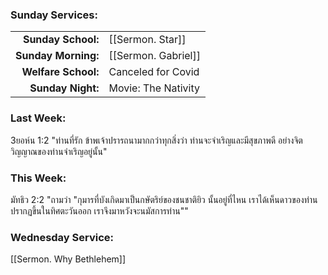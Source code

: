 ### Sunday Services:
| | |
| --:|:-- |
| **Sunday School:**  | [[Sermon. Star]] |
| **Sunday Morning:** | [[Sermon. Gabriel]] |
| **Welfare School:** | Canceled for Covid |
| **Sunday Night:**   | Movie: The Nativity |
### Last Week: 
3ยอห์น 1:2 "ท่านที่รัก ข้าพเจ้าปรารถนามากกว่าทุกสิ่งว่า ท่านจะจำเริญและมีสุขภาพดี อย่างจิตวิญญาณของท่านจำเริญอยู่นั้น"
### This Week:
มัทธิว 2:2 "ถามว่า "กุมารที่บังเกิดมาเป็นกษัตริย์ของชนชาติยิว นั้นอยู่ที่ไหน เราได้เห็นดาวของท่านปรากฏขึ้นในทิศตะวันออก เราจึงมาหวังจะนมัสการท่าน""
### Wednesday Service:
[[Sermon. Why Bethlehem]]